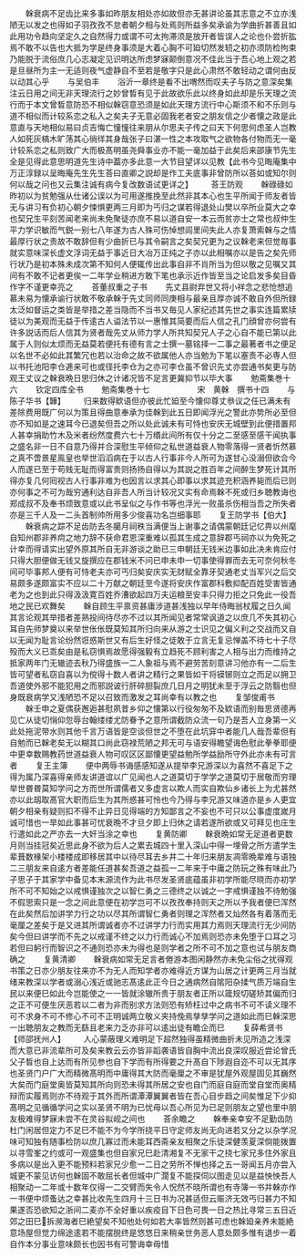 <!-- { "loadSidebar": true } -->
　　榦衰病不足齿比来多事如昨朋友相处亦如故但亦无甚讲论虽其志意之不立亦浅陋无以发之也得如子羽孜孜不怠者朝夕相与处焉则所益多矣承谕为学曲折甚善且如此用功令趋向坚定久之自然得力或谓不可太拘滞须是放开者皆误人之论也仆尝折肱焉不敢不以告也大抵为学是终身事须是大着心胸不可廹切然发轫之初亦须防检拘束乃能脱于流俗庶几心志凝定见识明达所虑梦寐颠倒意况不佳此当于吾心地上观之若是旦昼所为主一无适则夜气虚静自不至若是敬字只是此心肃然不敢轻动之谓何由反以动其心乎
　　与吴伯丰
　　浴沂一章终是看不出喟然而叹夫子与防之意深矣集注云日用之间无非天理流行之妙曾晳有见于此故欲乐此以终身如此却是乐天理之流行而于本文曾晳意防恐不相似榦窃意恐须是如此天理方流行中心斯须不和不乐则与道不相似而计较系恋之私入之矣夫子无意必固我老者安之朋友信之少者懐之政是此意直与天地相似易曰贞吉悔亡憧憧往来朋从尔思夫子传之曰天下何思何虑圣人岂教人如死灰槁木旷荡其心徜徉其身哉张子曰湛一性之本攻取气之欲物各付物而无一毫计较系恋之私则致广大而极髙明虽尧舜事业亦不能一毫加益于此矣后来邵康节先生全是见得此意思明道先生诗中葢亦多此意一大节目望详以见教【此书今见晦庵集中万正淳録以呈晦庵先生先生荅曰直卿之説却是作工夫底事非曾防所以荅如或知尔则何以哉之问也又云集注诚有病今复改数语试更详之】
　　荅王防观
　　榦碌碌如昨初以为贫勉强从仕诸公误以为可用遂推挽至此然非其本心也生平所闻于师友者皆无与讲习有负初心朝夕悚惧更两三月即为丐归之谋若得退处山樊以卒所业莫大之幸也契兄生平刻苦闻老来尚未免聚徒亦庶不易以道自安一本云而贫亦士之常也叔仲生平力学识敏而气鋭一别七八年遂为古人殊可伤悼想闾里间失此人亦复萧索榦与之情最厚行状之责故不敢辞但有少曲折已与其令嗣言之矣契兄更为之议榦老来但觉毎事就实意味深长虚文浮词无益于事近日大冶万正纯之子亦以此相嘱亦以是告之矣先师行状乃是初本殊未成次第不知何人便辄传出此事自非不肖所当为但以敬之见嘱又其间有不敢不记者更俟一二年学业稍进方敢下笔也承示近作皆至当之论启发多矣目昏作字不谨更幸亮之
　　荅董叔重之子书
　　先丈县尉弃世又将小祥念之悲怆想追慕未易为懐承谕行状敢不敬承榦于先丈同师同庚相与最亲且厚亦诚不敢自外但所録太泛如督运之类皆是举措之差当隐而不当书又毎见人家纪述其先世之事实连篇累牍徒以为美观而无益于传逺古人谥法节以一惠惟其简要而后人信之孔门顔曾亦何尝有许多説话而后人信其为贤者哉先丈从师力学人所共知契兄人子之心自不能已第以此属于人则似太烦而无益莫若便托有德有言之士撰一墓铭择一二事之最著者书之便足以名世不必如此其繁冗也若以治命之故不欲属他人亦当勉为下笔以塞责不必専人但以书托池阳李仓逓来可也或径托李仓为之亦可李仓虽不曾识先丈亦尝通书矣更与防观王丈议之榦衰晩日思归休之计诸况皆不足言更冀抑节以毕大事
　　勉斋集巻十六
　　钦定四库全书
　　勉斋集巻十七　　　　　　宋　黄榦　撰书十四
　　与陈子华书【韡】
　　归来数得欵语但亦彼此忙廹至今懐仰尊丈叅议之任已满未有差除费用既广何以为策且得曲意奉承为佳榦到此五日即闻浮光之警此亦势所必至但亦不知如是之速耳今已退矣但吾之所以处此诚未有可恃也安庆无城壁到此便措置邦人甚幸捐助竹木及米者纷然度费六七十万缗此间所有仅十分之二至感至感干闻执事之盛名非一日不自意乃得并合深慰生平倾仰之私世道益衰人物零落得一贤者忻然慕之真不啻景星鳯皇也举世滔滔病在于以古人行事非今人所可为遂甘心没溺但欲合今人而遂已至于苟贱无耻而得富贵则扬扬自得以为其説之胜百年之间醉生梦死计其所得亦复几何囘视古人行事非难为也因言以求其心即事以求其迹充积涵养毙而后已则亦何事之不可为哉穷通利达自非吾人所当计较况又实有命焉榦不死或归乡聴教诲也郑成叔不及奉书烦致意或以此书呈似之与作书等也浮光一败虽杀伤相当吾之所失者亦是三千人及一二头首制帅所用多少俊喜功名岂细事耶
　　复王防学书【伯大】
　　榦衰病之踪不足齿防去冬臈月祠秩当满便当上谢事之请偶蒙朝廷记忆畀以州麾自知州郡非养疴之地力辞不获命君恩深重难以孤其生成之意辞郡丐祠亦以为免死之计幸而得请实出望外原其所自无非游谈之助已三申朝廷无钱米边事如此决未肯应付只得大胆便做无钱又旋撰应在郡钱米不问已申未申一切事使得罪而去无可奈何秋冬间可毕事邦人便有可恃老夫亦可丐归矣安庆实无财赋全靠牙契通老丈当军兴之后交易颇多遂颇富实不应以二十万献之朝廷至今遂将安庆作富郡科敷抑配百姓受害皆通老为之也到此只得汲汲寛百姓乔漕欲起四万夫运粮至安丰只得力拒之只免此一役吾地之民已欢舞矣
　　榦自顾生平禀资甚庸涉道甚浅独以早年侍晦翁杖履之日久闻其言论观其举措者差熟投间待尽亦不过以其所闻见者常常讽道之以庶几不失其初心耳自先师梦奠以来举世伥伥既莫知其所归向来从游之士识见之偏义利之交战而又自以无闻为耻言论纷然诳惑斯世又有后生好怪之徒敢于立言无复忌惮盖不待七十子尽殁而大义已乖矣由是私窃惧焉故愿得强毅有立趋死不顾利害之人相与出力而维持之抵家两年门无辙迹去秋乃得盛族一二人象祖与焉不避劳苦刻意讲习他亦有一二后生皆可望者私窃自喜以为傥得十数人者讲之精行之果皆如干将镆铘则立之而足以拥卫吾道使外邪不能犯用之而邪説诐行肝碎胆裂庶几日月之明犹未至于浮云之防翳也但身既衰病学又浅陋恐不足以召致而激发之耳尚幸有以教之也
　　复邹俊甫书
　　榦壬申之夏偶获邂逅甚慰夙昔乡仰之懐第以行役匆匆不及欵语而别毎思贤德再见亡从徒切悁仰忽辱台翰缕缕尤防眷予之意所谓截防众流一句乃是吾人立身第一义此处拖泥带水则其他千言万语皆是空谈但世之不堕在此坑穽中者能几人哉吾辈但有自勉而已榦老矣无以糊其口尚此窃禄荒陋之邦无可与语安得瞻望诲色慰此拳拳耶便中更幸数赐教药世道益衰人物可叹区区鄙懐更望益勉所学益励所守外此亦未有可言者
　　复王主簿
　　便中两辱书诲感感知遂从提举李兄游深以为喜然不喜足下之得为属乃深喜得亲师友讲道谊以广见闻也人之道莫切于学学之道莫切于居敬而穷理举世昬昬莫知学问之方而世所谓儒者又多虚言以欺人而实自欺仙乡诸长上为尤甚然亦以此刼取髙官大职而后生为其所惑甚可怜也今乃得与李兄游又味道亦是乡人更宜朝夕相亲有疑则扣不得不止异日见得端的方知鄙言之不妄也不可只以公事虚度嵗月诚可惜也一旱如此事甚可忧衰晩不才旦夕即上归休之请若遂所欲或又可拜见也庄生行遣如此之严亦去一大奸当涂之幸也
　　复黄防卿
　　榦衰晩如常无足道者更数月则当挂冠矣近思此身不欲为后人之累去城四十里入深山中得一埋骨之所方遣学生辈葺数椽架小楼楼成即移居其中以待尽耳去乡井二十年归来朋友凋零晩辈难与语独二三朋友来自逺方者差能任道甚矣吾道之益孤一二年来于中庸之防玩之殊有味此乃子思子于其家学中备见本末源流作为此书尽发圣贤底蕴虽非初学所能尽晓而亦初学所不可不知始之以戒惧谨独次之以智仁勇之三德终之以诚之一字戒惧谨独不待勉强不假思索只是一念之间此意便在初学岂可不以孜孜奉持则天之所以予我者便巳浑然在此矣然后加讲学力行之功以尽其所谓智仁勇者则理之浑然者又灿然各有着落而无毫厘之差矣于是又进其所谓诚者亦不过讲学力行而实用其力焉则天理流行无少间防矣今但曰讲学而不先之以戒谨不终之以力行而诚心不加焉则恐亦未免堕于口耳之习若但曰躬行而智识之不通则恐亦未为得也是则学者之所不可不加之意也试与朋友商确之
　　复黄清卿
　　榦衰病如常无足言者倦游本图闲静然亦未免尘俗之扰得观书策之日亦少朋友往来亦不为无人而知学者亦难得近方谋为山居之计更两三月当就绪来教深以学者或溺心浅近或驰志髙逺此正今日之通病然自隂阳杂揉气质万端自生民以来便巳如此今岂能使之一一皆就涂辙所贵于朋友者正所以箴规切磋矫其偏而归之正不可便生厌恶若以二者为非而别求方法则恐有矫枉过中之病书不可不读义理不可不求身不可不修心不可不正明诚两立敬义夹持俛焉孳孳学问之道如此而巳榦深思一出聴朋友之教而无繇且老来力乏亦非可以逺出徒有瞻企而巳
　　复薛希贤书【师邵抚州人】
　　人心蒙蔽理义难明足下超然独得虽精微曲折未见所造之浅深而大意已非流辈所可及矣来教云云亦皆非蹈袭语皆自胸中流出良深叹服近尝论曾氏父子晳也自上达而有所见参也自下学而有所得要之升髙自下陟遐自迩不可以无其序也圣贤门户广大而精微髙明而中庸得其大防而毫厘之不审是犹屋外观屋固见其巍然大矣而门庭堂奥皆莫知其所向则恐未得其所居之安也自门而庭自庭而堂自堂而奥精辩而实履焉则亦不待观于其外而所谓潭潭翼翼者皆在吾心目步趋之间矣惟足下少抑髙明之见循循学问之实以圣贤不明为已忧毋以吾心所见为已足则朋友之望也里中朋友极难得梦寐未尝不在灵谷拟岘之间也
　　荅余瞻之
　　榦奉亲幸安不足勤齿防杜门闲居但定力不足巳不能不为今学所挠平日守定师友尚无向进若又分之以杂学况味可知独有随事检防以庶几寡过而未能耳西斋亲友相聚之乐徒深健羡夏深倘能拨置以寻雪峯之约或可一观盛集也但自家兄巳赴清湘复不无家干之挠七家兄多住外家且多病以是出入更不能预料若家兄少愈一二日之劳所不惮也择之五一哥闻五月亦尝入城更不蒙见访何也榦固不敢屈长者但城中广濶复不能探伺以图走见以是益怏怏吾人相聚动一二年或十数年仅得一二交臂而失令人怳然不晓所谓也有寺簿一书并榦亦作一书便中烦蚤达之幸甚比收先生四月十三日书为况甚适但云赈济无效丐归甚力不知果遂否恐欲知之浙间二麦亦不全好重以疾疫目下日色可畏一日之热比寻常三五日近郊之田巳拆濒海者巳絶望矣不知他处何如若大率皆然则甚可虑也榦廹亲养未能絶意场屋但觉力绵途逺若不能摆脱终是悠悠日来稍亲世务恶人意处颇多惟有退步一着自作本分事业意味颇长也因书有可警诲幸毋惜
